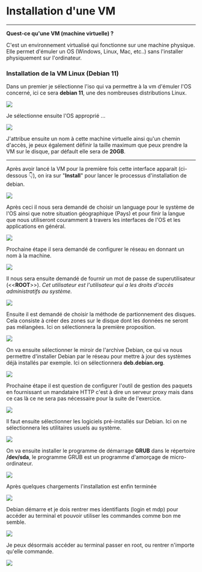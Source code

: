 # Installation d'une VM 
---

**Quest-ce qu'une VM (machine virtuelle) ?**

C'est un environnement virtualisé qui fonctionne sur une machine physique. Elle permet d'émuler un OS (Windows, Linux, Mac, etc..) sans l'installer physiquement sur l'ordinateur.


### Installation de la VM Linux (Debian 11)

Dans un premier je sélectionne l'iso qui va permettre à la vm d'émuler l'OS concerné, ici ce sera **debian 11**, une des nombreuses distributions Linux.

![](Img/iso.PNG)

Je sélectionne ensuite l'OS approprié ...

![](Img/iso2.PNG)

J'attribue ensuite un nom à cette machine virtuelle ainsi qu'un chemin d'accès, je peux également définir la taille maximum que peux prendre la VM sur le disque, par défault elle sera de **20GB**.

---

Après avoir lancé la VM pour la première fois cette interface apparait (ci-dessous 👇), on ira sur "**Install**" pour lancer le processus d'installation de debian.

![](Img/debian.PNG)

Après ceci il nous sera demandé de choisir un language pour le système de l'OS ainsi que notre situation géographique (Pays) et pour finir la langue que nous utiliseront couramment à travers les interfaces de l'OS et les applications en général.

![](Img/vmlanguage.PNG)

Prochaine étape il sera demandé de configurer le réseau en donnant un nom à la machine.

![](Img/installvm2.PNG)

Il nous sera ensuite demandé de fournir un mot de passe de superutilisateur (<<**ROOT**>>). *Cet utilisateur est l'utilisateur qui a les droits d'accès administratifs au système.*

![](Img/installvm3.PNG)

Ensuite il est demandé de choisir la méthode de partionnement des disques. Cela consiste à créer des zones sur le disque dont les données ne seront pas mélangées. Ici on sélectionnera la première proposition.

![](Img/installvm4.PNG)


On va ensuite sélectionner le miroir de l'archive Debian, ce qui va nous permettre d'installer Debian par le réseau pour mettre à jour des systèmes déjà installés par exemple. Ici on sélectionnera **deb.debian.org**.

![](Img/installvm5.PNG)

Prochaine étape il est question de configurer l'outil de gestion des paquets en fournissant un mandataire HTTP c'est à dire un serveur proxy mais dans ce cas là ce ne sera pas nécessaire pour la suite de l'exercice.

![](Img/installvm6.PNG)

Il faut ensuite sélectionner les logiciels pré-installés sur Debian. Ici on ne sélectionnera les utilitaires usuels au système.

![](Img/installvm7.PNG)

On va ensuite installer le programme de démarrage **GRUB** dans le répertoire **/dev/sda**, le programme GRUB est un programme d'amorçage de micro-ordinateur.

![](Img/installvm8.PNG)

Après quelques chargements l'installation est enfin terminée

![](Img/installvm9.PNG)

Debian démarre et je dois rentrer mes identifiants (login et mdp) pour accéder au terminal et pouvoir utiliser les commandes comme bon me semble.

![](Img/installvm10.PNG)

Je peux désormais accéder au terminal passer en root, ou rentrer n'importe qu'elle commande.

![](Img/installvm11.PNG)